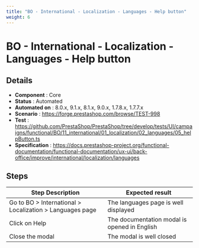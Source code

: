 ```yaml
---
title: "BO - International - Localization - Languages - Help button"
weight: 6
---
```


# BO - International - Localization - Languages - Help button
## Details
* **Component** : Core
* **Status** : Automated
* **Automated on** : 8.0.x, 9.1.x, 8.1.x, 9.0.x, 1.7.8.x, 1.7.7.x
* **Scenario** : https://forge.prestashop.com/browse/TEST-998
* **Test** : https://github.com/PrestaShop/PrestaShop/tree/develop/tests/UI/campaigns/functional/BO/11_international/01_localization/02_languages/05_helpButton.ts
* **Specification** : https://docs.prestashop-project.org/functional-documentation/functional-documentation/ux-ui/back-office/improve/international/localization/languages

## Steps
| Step Description | Expected result |
| ----- | ----- |
| Go to BO > International > Localization > Languages page | The languages page is well displayed |
| Click on Help | The documentation modal is opened in English |
| Close the modal | The modal is well closed |
